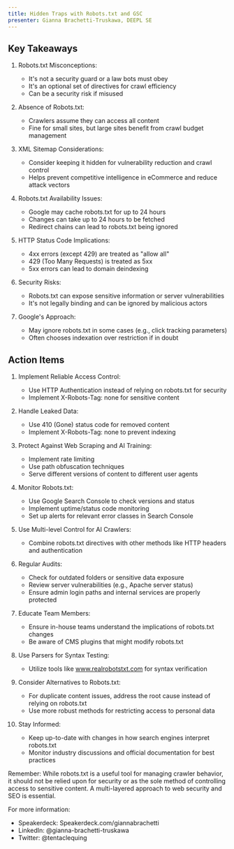 ```yaml
---
title: Hidden Traps with Robots.txt and GSC
presenter: Gianna Brachetti-Truskawa, DEEPL SE
---
```

## Key Takeaways

1. Robots.txt Misconceptions:
   - It's not a security guard or a law bots must obey
   - It's an optional set of directives for crawl efficiency
   - Can be a security risk if misused

2. Absence of Robots.txt:
   - Crawlers assume they can access all content
   - Fine for small sites, but large sites benefit from crawl budget management

3. XML Sitemap Considerations:
   - Consider keeping it hidden for vulnerability reduction and crawl control
   - Helps prevent competitive intelligence in eCommerce and reduce attack vectors

4. Robots.txt Availability Issues:
   - Google may cache robots.txt for up to 24 hours
   - Changes can take up to 24 hours to be fetched
   - Redirect chains can lead to robots.txt being ignored

5. HTTP Status Code Implications:
   - 4xx errors (except 429) are treated as "allow all"
   - 429 (Too Many Requests) is treated as 5xx
   - 5xx errors can lead to domain deindexing

6. Security Risks:
   - Robots.txt can expose sensitive information or server vulnerabilities
   - It's not legally binding and can be ignored by malicious actors

7. Google's Approach:
   - May ignore robots.txt in some cases (e.g., click tracking parameters)
   - Often chooses indexation over restriction if in doubt

## Action Items

1. Implement Reliable Access Control:
   - Use HTTP Authentication instead of relying on robots.txt for security
   - Implement X-Robots-Tag: none for sensitive content

2. Handle Leaked Data:
   - Use 410 (Gone) status code for removed content
   - Implement X-Robots-Tag: none to prevent indexing

3. Protect Against Web Scraping and AI Training:
   - Implement rate limiting
   - Use path obfuscation techniques
   - Serve different versions of content to different user agents

4. Monitor Robots.txt:
   - Use Google Search Console to check versions and status
   - Implement uptime/status code monitoring
   - Set up alerts for relevant error classes in Search Console

5. Use Multi-level Control for AI Crawlers:
   - Combine robots.txt directives with other methods like HTTP headers and authentication

6. Regular Audits:
   - Check for outdated folders or sensitive data exposure
   - Review server vulnerabilities (e.g., Apache server status)
   - Ensure admin login paths and internal services are properly protected

7. Educate Team Members:
   - Ensure in-house teams understand the implications of robots.txt changes
   - Be aware of CMS plugins that might modify robots.txt

8. Use Parsers for Syntax Testing:
   - Utilize tools like www.realrobotstxt.com for syntax verification

9. Consider Alternatives to Robots.txt:
   - For duplicate content issues, address the root cause instead of relying on robots.txt
   - Use more robust methods for restricting access to personal data

10. Stay Informed:
    - Keep up-to-date with changes in how search engines interpret robots.txt
    - Monitor industry discussions and official documentation for best practices

Remember: While robots.txt is a useful tool for managing crawler behavior, it should not be relied upon for security or as the sole method of controlling access to sensitive content. A multi-layered approach to web security and SEO is essential.

For more information:
- Speakerdeck: Speakerdeck.com/giannabrachetti
- LinkedIn: @gianna-brachetti-truskawa
- Twitter: @tentaclequing
